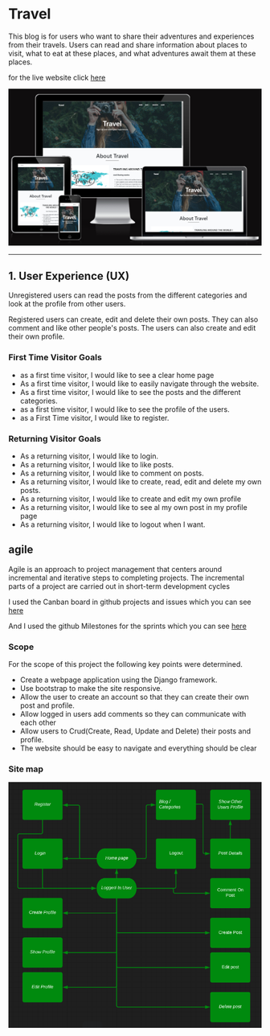 # Travel

This blog is for users who want to share their adventures and experiences from their travels. Users can read and share information about places to visit, what to eat at these places, and what adventures await them at these places. 

for the live website click
[here](https://project---4.herokuapp.com/)

![Am I Responsive](docs/iamresponsive.png)

<hr>

## 1. User Experience (UX)

Unregistered users can read the posts from the different categories and look at the profile from other users.

Registered users can create, edit and delete their own posts. They can also comment and like other people's posts. The users can also create and edit their own profile.

### First Time Visitor Goals
- as a first time visitor, I would like to see a clear home page
- As a first time visitor, I would like to easily navigate through the website.
- As a first time visitor, I would like to see the posts and the different categories.
- as a first time visitor, I would like to see the profile of the users.
- as a First Time visitor, I would like to register.

### Returning Visitor Goals
- As a returning visitor, I would like to login.
- As a returning visitor, I would like to like posts. 
- As a returning visitor, I would like to comment on posts.
- As a returning visitor, I would like to create, read, edit and delete my own posts.
- As a returning visitor, I would like to create and edit my own profile
- As a returning visitor, I would like to see al my own post in my profile page
- As a returning visitor, I would like to logout when I want.



## agile
Agile is an approach to project management that centers around incremental and iterative steps to completing projects. The incremental parts of a project are carried out in short-term development cycles

I used the Canban board in github projects and issues which you can see 
[here](https://github.com/MustafaSahinci/project-portfolio-4/projects/1)

And I used the github Milestones for the sprints which you can see
[here](https://github.com/MustafaSahinci/project-portfolio-4/milestones)

### Scope
For the scope of this project the following key points were determined.

- Create a webpage application using the Django framework.
- Use bootstrap to make the site responsive.
- Allow the user to create an account so that they can create their own post and profile.
- Allow logged in users add comments so they can communicate with each other
- Allow users to Crud(Create, Read, Update and Delete) their posts and profile.
- The website should be easy to navigate and everything should be clear

### Site map
![Lucid App](docs/Lucas.png)


